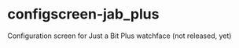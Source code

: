 configscreen-jab_plus
=====================

Configuration screen for Just a Bit Plus watchface (not released, yet)
